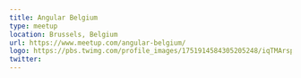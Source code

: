 ```yaml
---
title: Angular Belgium
type: meetup
location: Brussels, Belgium
url: https://www.meetup.com/angular-belgium/
logo: https://pbs.twimg.com/profile_images/1751914584305205248/iqTMArsp_400x400.jpg
twitter:
---
```

